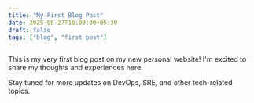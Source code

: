 ```yaml
---
title: "My First Blog Post"
date: 2025-06-27T10:00:00+05:30
draft: false
tags: ["blog", "first post"]
---
```


This is my very first blog post on my new personal website! I'm excited to share my thoughts and experiences here.

Stay tuned for more updates on DevOps, SRE, and other tech-related topics.
